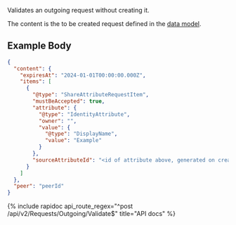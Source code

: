 Validates an outgoing request without creating it.

The content is the to be created request defined in the [data model](/integrate/data-model-overview#request).

## Example Body

```json
{
  "content": {
    "expiresAt": "2024-01-01T00:00:00.000Z",
    "items": [
      {
        "@type": "ShareAttributeRequestItem",
        "mustBeAccepted": true,
        "attribute": {
          "@type": "IdentityAttribute",
          "owner": "",
          "value": {
            "@type": "DisplayName",
            "value": "Example"
          }
        },
        "sourceAttributeId": "<id of attribute above, generated on creation>"
      }
    ]
  },
  "peer": "peerId"
}
```

{% include rapidoc api_route_regex="^post /api/v2/Requests/Outgoing/Validate$" title="API docs" %}

